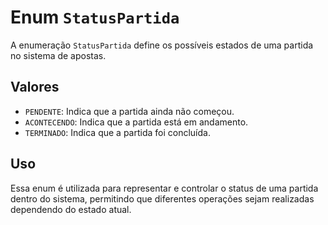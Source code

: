 # Enum `StatusPartida`

A enumeração `StatusPartida` define os possíveis estados de uma partida no sistema de apostas.

## Valores

- `PENDENTE`: Indica que a partida ainda não começou.
- `ACONTECENDO`: Indica que a partida está em andamento.
- `TERMINADO`: Indica que a partida foi concluída.

## Uso

Essa enum é utilizada para representar e controlar o status de uma partida dentro do sistema, permitindo que diferentes operações sejam realizadas dependendo do estado atual.

